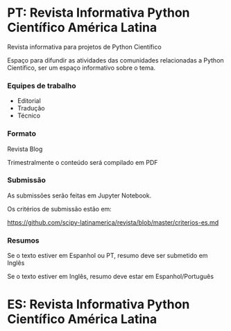 # PT: Revista Informativa Python Científico América Latina

Revista informativa para projetos de Python Científico 

Espaço para difundir as atividades das comunidades relacionadas a Python Científico, ser um espaço informativo sobre o tema.

### Equipes de trabalho

- Editorial
- Tradução
- Técnico


### Formato
Revista Blog

Trimestralmente o conteúdo será compilado em PDF

### Submissão

As submissões serão feitas em Jupyter Notebook.

Os critérios de submissão estão em:


https://github.com/scipy-latinamerica/revista/blob/master/criterios-es.md

### Resumos

Se o texto estiver em Espanhol ou PT, resumo deve ser submetido em Inglês

Se o texto estiver em Inglês, resumo deve estar em Espanhol/Português


# ES: Revista Informativa Python Científico América Latina
